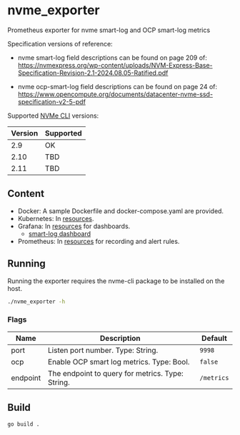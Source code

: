 # nvme_exporter

Prometheus exporter for nvme smart-log and OCP smart-log metrics

Specification versions of reference:

* nvme smart-log field descriptions can be found on page 209 of:
https://nvmexpress.org/wp-content/uploads/NVM-Express-Base-Specification-Revision-2.1-2024.08.05-Ratified.pdf

* nvme ocp-smart-log field descriptions can be found on page 24 of:
https://www.opencompute.org/documents/datacenter-nvme-ssd-specification-v2-5-pdf

Supported [NVMe CLI](https://github.com/linux-nvme/nvme-cli) versions:

| Version | Supported |
|----|----|
|2.9 | OK |
|2.10 | TBD |
|2.11 | TBD |

## Content

* Docker: A sample Dockerfile and docker-compose.yaml are provided.
* Kubernetes: In [resources](resources/k8s/).
* Grafana: In [resources](resources/grafana/) for dashboards.
  * [smart-log dashboard](https://grafana.com/grafana/dashboards/14706)
* Prometheus: In [resources](resources/prom/) for recording and alert rules.

## Running

Running the exporter requires the nvme-cli package to be installed on the host.

``` bash
./nvme_exporter -h
```

### Flags

| Name | Description | Default |
|----|----|----|
|port | Listen port number. Type: String. | `9998` |
|ocp | Enable OCP smart log metrics. Type: Bool. | `false` |
|endpoint | The endpoint to query for metrics. Type: String. | `/metrics` |

## Build

``` bash
go build .
```
